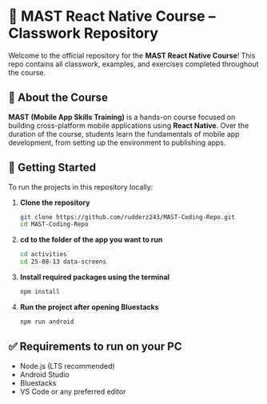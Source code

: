 # 📱 MAST React Native Course – Classwork Repository

Welcome to the official repository for the **MAST React Native Course**! This repo contains all classwork, examples, and exercises completed throughout the course.

## 📘 About the Course

**MAST (Mobile App Skills Training)** is a hands-on course focused on building cross-platform mobile applications using **React Native**. Over the duration of the course, students learn the fundamentals of mobile app development, from setting up the environment to publishing apps.

## 🚀 Getting Started

To run the projects in this repository locally:

1. **Clone the repository**
   ```bash
   git clone https://github.com/rudderz243/MAST-Coding-Repo.git
   cd MAST-Coding-Repo
   ```
2. **cd to the folder of the app you want to run**
   ```bash
   cd activities
   cd 25-08-13 data-screens
   ```
3. **Install required packages using the terminal**

   ```bash
   npm install
   ```

4. **Run the project after opening Bluestacks**
   ```bash
   npm run android
   ```

## ✅ Requirements to run on your PC

- Node.js (LTS recommended)
- Android Studio
- Bluestacks
- VS Code or any preferred editor
